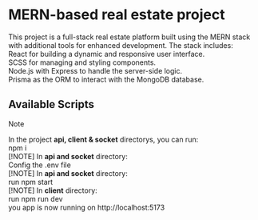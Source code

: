 # MERN-based real estate project

This project is a full-stack real estate platform built using the MERN stack with additional tools for enhanced development. 
The stack includes:<br />
React for building a dynamic and responsive user interface.<br />
SCSS for managing and styling components.<br />
Node.js with Express to handle the server-side logic.<br />
Prisma as the ORM to interact with the MongoDB database.<br />

## Available Scripts
> [!NOTE]
>In the project **api, client & socket** directorys, you can run:<br />
> npm i<br />
> [!NOTE]
>In **api and socket** directory:<br />
> Config the .env file<br />
> [!NOTE]
>In **api and socket** directory:<br />
> run npm start<br />
> [!NOTE]
>In **client** directory:<br />
> run npm run dev<br />
> you app is now running on http://localhost:5173<br />
